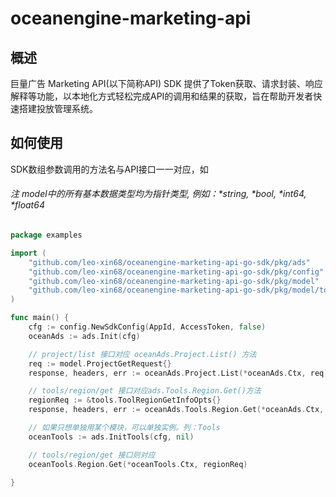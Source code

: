 # oceanengine-marketing-api

## 概述
巨量广告 Marketing API(以下简称API) SDK 提供了Token获取、请求封装、响应解释等功能，以本地化方式轻松完成API的调用和结果的获取，旨在帮助开发者快速搭建投放管理系统。


## 如何使用
SDK数组参数调用的方法名与API接口一一对应，如
###### 注 model中的所有基本数据类型均为指针类型, 例如：*string, *bool, *int64, *float64
```go
package examples

import (
	"github.com/leo-xin68/oceanengine-marketing-api-go-sdk/pkg/ads"
	"github.com/leo-xin68/oceanengine-marketing-api-go-sdk/pkg/config"
	"github.com/leo-xin68/oceanengine-marketing-api-go-sdk/pkg/model"
	"github.com/leo-xin68/oceanengine-marketing-api-go-sdk/pkg/model/tools"
)

func main() {
	cfg := config.NewSdkConfig(AppId, AccessToken, false)
	oceanAds := ads.Init(cfg)

	// project/list 接口对应 oceanAds.Project.List() 方法
	req := model.ProjectGetRequest{}
	response, headers, err := oceanAds.Project.List(*oceanAds.Ctx, req)

	// tools/region/get 接口对应ads.Tools.Region.Get()方法
	regionReq := &tools.ToolRegionGetInfoOpts{}
	response, headers, err := oceanAds.Tools.Region.Get(*oceanAds.Ctx, regionReq)

	// 如果只想单独用某个模块，可以单独实例。列：Tools
	oceanTools := ads.InitTools(cfg, nil)

	// tools/region/get 接口则对应 
	oceanTools.Region.Get(*oceanTools.Ctx, regionReq)

}
```